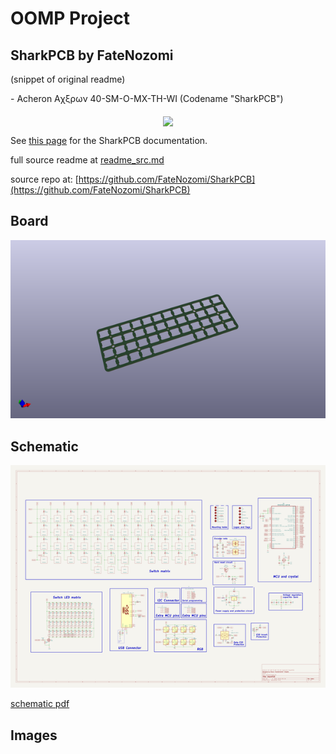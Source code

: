 # OOMP Project  
## SharkPCB  by FateNozomi  
  
(snippet of original readme)  
  
﻿- Acheron Aχξρων 40-SM-O-MX-TH-WI (Codename "SharkPCB")  
  
<p align="center">  
  <img align="middle" src="https://raw.githubusercontent.com/Gondolindrim/acheronLibrary/master/graphics/acheronLong.png"  width="400">   
</p>  
  
See [this page](https://gondolindrim.github.io/AcheronDocs/shark/shark.html) for the SharkPCB documentation.  
  
  full source readme at [readme_src.md](readme_src.md)  
  
source repo at: [https://github.com/FateNozomi/SharkPCB](https://github.com/FateNozomi/SharkPCB)  
## Board  
  
[![working_3d.png](working_3d_600.png)](working_3d.png)  
## Schematic  
  
[![working_schematic.png](working_schematic_600.png)](working_schematic.png)  
  
[schematic pdf](working_schematic.pdf)  
## Images  
